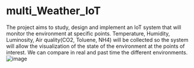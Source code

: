 # multi_Weather_IoT
The project aims to study, design and implement an IoT system that will monitor the environment at specific points.
Temperature, Humidity, Luminosity, Αir quality(CO2, Toluene, NH4) will be collected so the system will allow the visualization of the state of the environment at the points of interest. We can compare in real and past time the different environments.
![image](https://github.com/iratus7/multi_Weather_IoT/assets/2788154/8c575fbd-37b1-4196-b82d-d02c82bdcf95)
